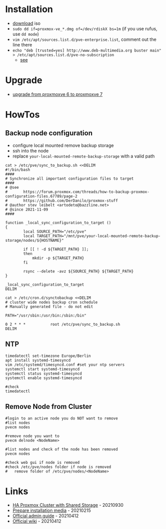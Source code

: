 # Installation

* [download](https://www.proxmox.com/en/downloads/category/iso-images-pve) iso
* `sudo dd if=proxmox-ve_*.dmg of=/dev/rdiskX bs=1m` (if you use rufus, use `dd mode`)
* `vim /etc/apt/sources.list.d/pve-enterprise.list`, comment out the line there
* `echo "deb [trusted=yes] http://www.deb-multimedia.org buster main" > /etc/apt/sources.list.d/pve-no-subscription`
    * [see](https://www.svennd.be/proxmox-ve-5-0-fix-updates-upgrades/)

# Upgrade

* [upgrade from proxmoxve 6 to proxmoxve 7](https://pve.proxmox.com/wiki/Upgrade_from_6.x_to_7.0)

# HowTos

## Backup node configuration

* configure local mounted remove backup storage
* ssh into the node
* replace `your-local-mounted-remote-backup-storage` with a valid path

```
cat > /etc/pve/sync_to_backup.sh <<DELIM
#!/bin/bash
####
# Synchronize all important configuration files to target
####
# @see
#       https://forum.proxmox.com/threads/how-to-backup-proxmox-configuration-files.67789/page-2
#       https://github.com/DerDanilo/proxmox-stuff
# @author stev leibelt <artodeto@bazzline.net>
# @since 2021-11-09
####

function _local_sync_configuration_to_target ()
{
        local SOURCE_PATH="/etc/pve"
        local TARGET_PATH="/mnt/pve/your-local-mounted-remote-backup-storage/nodes/${HOSTNAME}"

        if [[ ! -d ${TARGET_PATH} ]];
        then
            mkdir -p ${TARGET_PATH}
        fi

        rsync --delete -avz ${SOURCE_PATH} ${TARGET_PATH}
}

_local_sync_configuration_to_target
DELIM

cat > /etc/cron.d/synctobackup <<DELIM
# cluster wide nodes backup cron schedule
# Manually generated file - do not edit

PATH="/usr/sbin:/usr/bin:/sbin:/bin"

0 2 * * *           root /etc/pve/sync_to_backup.sh
DELIM
```

## NTP

```
timedatectl set-timezone Europe/Berlin
apt install systemd-timesyncd
vim /etc/systemd/timesyncd.conf #set your ntp servers
systemctl start systemd-timesyncd
systemctl status systemd-timesyncd
systemctl enable systemd-timesyncd

#check
timedatectl
```

## Remove Node from Cluster

```
#login to an active node you do NOT want to remove
#list nodes
pvecm nodes

#remove node you want to
pvecm delnode <NodeName>

#list nodes and check of the node has been removed
pvecm nodes

#check web gui if node is removed
#check /etc/pve/nodes folder if node is removed
#   remove folder of /etc/pve/nodes/<NodeName>
```

# Links

* [HA Proxmox Cluster with Shared Storage](https://networkingdream.com/server/ha-proxmox-cluster-with-shared-storage/) - 20210930
* [Prepare installation media](https://pve.proxmox.com/wiki/Prepare_Installation_Media) - 20210215
* [Official admin guide](https://pve.proxmox.com/pve-docs/pve-admin-guide.html) - 20210412
* [Official wiki](https://pve.proxmox.com/wiki/Main_Page) - 20210412
